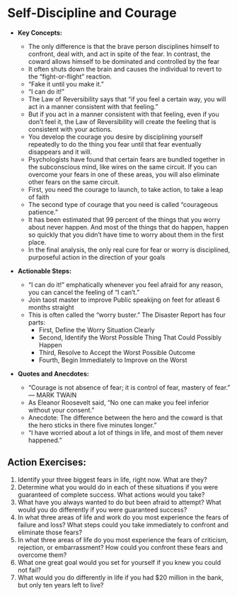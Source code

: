 # Self-Discipline and Courage

- **Key Concepts:**
  - The only
difference is that the brave person disciplines himself to confront, deal with, and act in spite of the
fear. In contrast, the coward allows himself to be dominated and controlled by the fear
  - It often shuts down the brain and causes the
individual to revert to the “fight-or-flight” reaction. 
  - “Fake it until you make
it.”
  - “I can do it!”
  - The Law of Reversibility says that “if you feel a certain way, you will act in a manner consistent
with that feeling.”
  - But if you act in a manner consistent with that feeling, even if you don’t feel it, the
Law of Reversibility will create the feeling that is consistent with your actions.
  - You develop the courage you
desire by disciplining yourself repeatedly to do the thing you fear until that fear eventually disappears and it will.
  - Psychologists have found that certain fears are bundled together in the subconscious mind, like wires
on the same circuit. If you can overcome your fears in one of these areas, you will also eliminate
other fears on the same circuit.
  - First, you need the courage to launch, to take action, to take a leap of faith
  - The second type of courage that you need is called “courageous patience.”
  - It has been estimated that 99 percent of the things that you worry about never happen. And most of
the things that do happen, happen so quickly that you didn’t have time to worry about them in the first
place.
  - In the final analysis, the only real cure for fear or worry is disciplined, purposeful action in the
direction of your goals

- **Actionable Steps:**
  - “I can do it!” emphatically whenever you
feel afraid for any reason, you can cancel the feeling of “I can’t.”
  - Join taost master to improve Public speakijng on feet for atleast 6 months straight
  - This is often called the “worry buster.” The Disaster Report has four parts:
    - First, Define the Worry Situation Clearly
    - Second, Identify the Worst Possible Thing That Could Possibly Happen
    - Third, Resolve to Accept the Worst Possible Outcome
    - Fourth, Begin Immediately to Improve on the Worst

- **Quotes and Anecdotes:**
  - “Courage is not absence of fear; it is control of fear, mastery of fear.” — MARK TWAIN
  - As Eleanor Roosevelt said, “No one can make you feel inferior without your consent.”
  - Anecdote: The difference between
the hero and the coward is that the hero sticks in there five minutes longer.”
  - “I have worried about a lot of things in life, and most of them never happened.”

## Action Exercises:

1. Identify your three biggest fears in life, right now. What are they?
2. Determine what you would do in each of these situations if you were guaranteed of complete success. What actions would you take?
3. What have you always wanted to do but been afraid to attempt? What would you do differently if you were guaranteed success?
4. In what three areas of life and work do you most experience the fears of failure and loss? What steps could you take immediately to confront and eliminate those fears?
5. In what three areas of life do you most experience the fears of criticism, rejection, or embarrassment? How could you confront these fears and overcome them?
6. What one great goal would you set for yourself if you knew you could not fail?
7. What would you do differently in life if you had $20 million in the bank, but only ten years left to live?